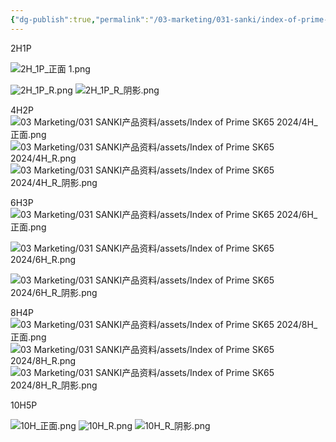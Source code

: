 ```yaml
---
{"dg-publish":true,"permalink":"/03-marketing/031-sanki/index-of-prime-sk-65-2024/","tags":["SKProductLib"]}
---
```


2H1P

![2H_1P_正面 1.png](/img/user/03%20Marketing/031%20SANKI%E4%BA%A7%E5%93%81%E8%B5%84%E6%96%99/assets/Index%20of%20Prime%20SK65%202024/2H_1P_%E6%AD%A3%E9%9D%A2%201.png)


![2H_1P_R.png](/img/user/03%20Marketing/031%20SANKI%E4%BA%A7%E5%93%81%E8%B5%84%E6%96%99/assets/Index%20of%20Prime%20SK65%202024/2H_1P_R.png)
![2H_1P_R_阴影.png](/img/user/03%20Marketing/031%20SANKI%E4%BA%A7%E5%93%81%E8%B5%84%E6%96%99/assets/Index%20of%20Prime%20SK65%202024/2H_1P_R_%E9%98%B4%E5%BD%B1.png)


4H2P
![03 Marketing/031 SANKI产品资料/assets/Index of Prime SK65 2024/4H_正面.png](/img/user/03%20Marketing/031%20SANKI%E4%BA%A7%E5%93%81%E8%B5%84%E6%96%99/assets/Index%20of%20Prime%20SK65%202024/4H_%E6%AD%A3%E9%9D%A2.png)
![03 Marketing/031 SANKI产品资料/assets/Index of Prime SK65 2024/4H_R.png](/img/user/03%20Marketing/031%20SANKI%E4%BA%A7%E5%93%81%E8%B5%84%E6%96%99/assets/Index%20of%20Prime%20SK65%202024/4H_R.png)
![03 Marketing/031 SANKI产品资料/assets/Index of Prime SK65 2024/4H_R_阴影.png](/img/user/03%20Marketing/031%20SANKI%E4%BA%A7%E5%93%81%E8%B5%84%E6%96%99/assets/Index%20of%20Prime%20SK65%202024/4H_R_%E9%98%B4%E5%BD%B1.png)

6H3P
![03 Marketing/031 SANKI产品资料/assets/Index of Prime SK65 2024/6H_正面.png](/img/user/03%20Marketing/031%20SANKI%E4%BA%A7%E5%93%81%E8%B5%84%E6%96%99/assets/Index%20of%20Prime%20SK65%202024/6H_%E6%AD%A3%E9%9D%A2.png)

![03 Marketing/031 SANKI产品资料/assets/Index of Prime SK65 2024/6H_R.png](/img/user/03%20Marketing/031%20SANKI%E4%BA%A7%E5%93%81%E8%B5%84%E6%96%99/assets/Index%20of%20Prime%20SK65%202024/6H_R.png)

![03 Marketing/031 SANKI产品资料/assets/Index of Prime SK65 2024/6H_R_阴影.png](/img/user/03%20Marketing/031%20SANKI%E4%BA%A7%E5%93%81%E8%B5%84%E6%96%99/assets/Index%20of%20Prime%20SK65%202024/6H_R_%E9%98%B4%E5%BD%B1.png)

8H4P
![03 Marketing/031 SANKI产品资料/assets/Index of Prime SK65 2024/8H_正面.png](/img/user/03%20Marketing/031%20SANKI%E4%BA%A7%E5%93%81%E8%B5%84%E6%96%99/assets/Index%20of%20Prime%20SK65%202024/8H_%E6%AD%A3%E9%9D%A2.png)
![03 Marketing/031 SANKI产品资料/assets/Index of Prime SK65 2024/8H_R.png](/img/user/03%20Marketing/031%20SANKI%E4%BA%A7%E5%93%81%E8%B5%84%E6%96%99/assets/Index%20of%20Prime%20SK65%202024/8H_R.png)
![03 Marketing/031 SANKI产品资料/assets/Index of Prime SK65 2024/8H_R_阴影.png](/img/user/03%20Marketing/031%20SANKI%E4%BA%A7%E5%93%81%E8%B5%84%E6%96%99/assets/Index%20of%20Prime%20SK65%202024/8H_R_%E9%98%B4%E5%BD%B1.png)

10H5P

![10H_正面.png](/img/user/03%20Marketing/031%20SANKI%E4%BA%A7%E5%93%81%E8%B5%84%E6%96%99/assets/Index%20of%20Prime%20SK65%202024/10H_%E6%AD%A3%E9%9D%A2.png)
![10H_R.png](/img/user/03%20Marketing/031%20SANKI%E4%BA%A7%E5%93%81%E8%B5%84%E6%96%99/assets/Index%20of%20Prime%20SK65%202024/10H_R.png)
![10H_R_阴影.png](/img/user/03%20Marketing/031%20SANKI%E4%BA%A7%E5%93%81%E8%B5%84%E6%96%99/assets/Index%20of%20Prime%20SK65%202024/10H_R_%E9%98%B4%E5%BD%B1.png)
